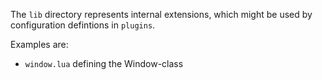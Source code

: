 The `lib` directory represents internal extensions, which might be used by configuration defintions in `plugins`.

Examples are:
- `window.lua` defining the Window-class
